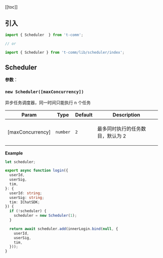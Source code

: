 [[toc]]

## 引入

```ts
import { Scheduler  } from 't-comm';

// or

import { Scheduler } from 't-comm/lib/scheduler/index';
```


## Scheduler 


**参数**：



<a name="new_Scheduler_new"></a>

### `new Scheduler([maxConcurrency])`
<p>异步任务调度器，同一时间只能执行 n 个任务</p>


| Param | Type | Default | Description |
| --- | --- | --- | --- |
| [maxConcurrency] | <code>number</code> | <code>2</code> | <p>最多同时执行的任务数目，默认为 2</p> |

**Example**  
```ts
let scheduler;

export async function login({
  userId,
  userSig,
  tim,
}: {
  userId: string;
  userSig: string;
  tim: IChatSDK;
}) {
  if (!scheduler) {
    scheduler = new Scheduler(1);
  }

  return await scheduler.add(innerLogin.bind(null, {
    userId,
    userSig,
    tim,
  }));
}
```

